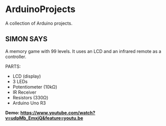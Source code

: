 # ArduinoProjects
A collection of Arduino projects.

## SIMON SAYS
A memory game with 99 levels. It uses an LCD and an infrared remote as a controller.

PARTS:
- LCD (display)
- 3 LEDs
- Potentiometer (10kΩ)
- IR Receiver
- Resistors (330Ω)
- Arduino Uno R3

**Demo: https://www.youtube.com/watch?v=udpMb_EmxjQ&feature=youtu.be**
